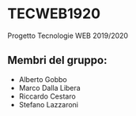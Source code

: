 # TECWEB1920
Progetto Tecnologie WEB 2019/2020

## Membri del gruppo:

* Alberto Gobbo
* Marco Dalla Libera
* Riccardo Cestaro
* Stefano Lazzaroni
